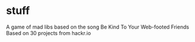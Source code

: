# stuff
A game of mad libs based on the song Be Kind To Your Web-footed Friends
Based on 30 projects from hackr.io
